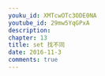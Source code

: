 ```yaml
---
youku_id: XMTcwOTc3ODE0NA
youtube_id: 29mw5YqGPxA
description: 
chapter: 13
title: set 找不同
date: 2016-11-3
comments: true
---
```


